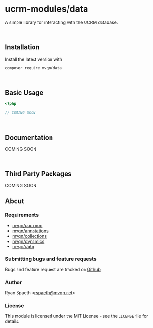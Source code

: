 # ucrm-modules/data
A simple library for interacting with the UCRM database.

&nbsp;
## Installation
Install the latest version with
```bash
composer require mvqn/data
```

&nbsp;
## Basic Usage
```php
<?php

// COMING SOON
```

&nbsp;
## Documentation

COMING SOON


&nbsp;
## Third Party Packages
COMING SOON

## About

### Requirements
- [mvqn/common](https://github.com/mvqn/common)
- [mvqn/annotations](https://github.com/mvqn/annotations)
- [mvqn/collections](https://github.com/mvqn/collections)
- [mvqn/dynamics](https://github.com/mvqn/dynamics)
- [mvqn/data](https://github.com/mvqn/data)

### Submitting bugs and feature requests
Bugs and feature request are tracked on [Github](issues)

### Author
Ryan Spaeth <[rspaeth@mvqn.net](mailto:rspaeth@mvqn.net)>

### License
This module is licensed under the MIT License - see the `LICENSE` file for details.
